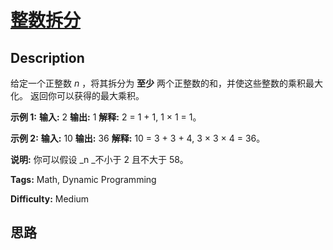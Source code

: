 # [整数拆分][title]

## Description

给定一个正整数  _n_ ，将其拆分为 **至少** 两个正整数的和，并使这些整数的乘积最大化。 返回你可以获得的最大乘积。

**示例 1:**
            **输入:** 2    **输出:** 1    **解释:** 2 = 1 + 1, 1 × 1 = 1。

**示例  2:**
            **输入:** 10    **输出:** 36    **解释:** 10 = 3 + 3 + 4, 3 × 3 × 4 = 36。

**说明:** 你可以假设  _n  _不小于 2 且不大于 58。


**Tags:** Math, Dynamic Programming

**Difficulty:** Medium

## 思路

[title]: https://leetcode-cn.com/problems/integer-break
